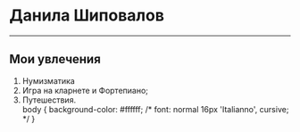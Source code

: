<th>
   <td>
   <h1>Данила Шиповалов</h1>
   <hr>
   <h2> Мои увлечения </h2>
   <ol>
   <li>Нумизматика</li>
   <li>Игра на кларнете и          Фортепиано;</li>
   <li>Путешествия.</li>
<link rel="preconnect" href="https://fonts.googleapis.com">
<link rel="preconnect" href="https://fonts.gstatic.com" crossorigin>
<link href="https://fonts.googleapis.com/css2?family=Italianno&display=swap" rel="stylesheet">
body {
  background-colоr: #ffffff;
  /* font: normal 16px 'Italianno', cursive; */
}

